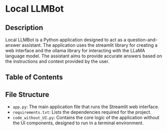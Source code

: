 ﻿# Local LLMBot
## Description
Local LLMBot is a Python application designed to act as a question-and-answer assistant. The application uses the streamlit library for creating a web interface and the ollama library for interacting with the LLaMA language model. The assistant aims to provide accurate answers based on the instructions and context provided by the user.

## Table of Contents

## File Structure

- `app.py`: The main application file that runs the Streamlit web interface.
- `requirements.txt`: Lists the dependencies required for the project.
- `code_without_UI.py`: Contains the core logic of the application without the UI components, designed to run in a terminal environment.
